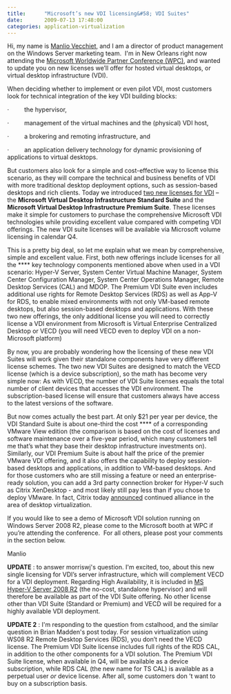 ```yaml
---
title:      "Microsoft’s new VDI licensing&#58; VDI Suites"
date:       2009-07-13 17:48:00
categories: application-virtualization
---
```

Hi, my name is [Manlio Vecchiet,](http://blogs.technet.com/windowsserver/archive/2008/10/30/TechEd-EMEA_3A00_-Terminal-Services-renamed-Remote-Desktop-Services.aspx) and I am a director of product management on the Windows Server marketing team.  I'm in New Orleans right now attending the [Microsoft Worldwide Partner Conference (WPC)](https://partner.microsoft.com/global/40018508?wt.mc_id=econpdsrchmsn&wt.srch=1), and wanted to update you on new licenses we’ll offer for hosted virtual desktops, or virtual desktop infrastructure (VDI).

When deciding whether to implement or even pilot VDI, most customers look for technical integration of the key VDI building blocks: 

·         the hypervisor, 

·         management of the virtual machines and the (physical) VDI host, 

·         a brokering and remoting infrastructure, and

·         an application delivery technology for dynamic provisioning of applications to virtual desktops. 

But customers also look for a simple and cost-effective way to license this scenario, as they will compare the technical and business benefits of VDI with more traditional desktop deployment options, such as session-based desktops and rich clients. Today we introduced [two new licenses for VDI](http://www.microsoft.com/virtualization/products/desktop/default.mspx "MS.com product site") – the **Microsoft Virtual Desktop Infrastructure Standard Suite** and the **Microsoft Virtual Desktop Infrastructure Premium Suite**. These licenses make it  simple for customers to purchase the comprehensive Microsoft VDI technologies while providing excellent value compared with competing VDI offerings. The new VDI suite licenses will be available via Microsoft volume licensing in calendar Q4. 

This is a pretty big deal, so let me explain what we mean by comprehensive, simple and excellent value. First, both new offerings include licenses for all the **** key technology components mentioned above when used in a VDI scenario: Hyper-V Server, System Center Virtual Machine Manager, System Center Configuration Manager, System Center Operations Manager, Remote Desktop Services (CAL) and MDOP. The Premium VDI Suite even includes additional use rights for Remote Desktop Services (RDS) as well as App-V for RDS, to enable mixed environments with not only VM-based remote desktops, but also session-based desktops and applications. With these two new offerings, the only additional license you will need to correctly license a VDI environment from Microsoft is Virtual Enterprise Centralized Desktop or VECD (you will need VECD even to deploy VDI on a non-Microsoft platform)

By now, you are probably wondering how the licensing of these new VDI Suites will work given their standalone components have very different license schemes. The two new VDI Suites are designed to match the VECD license (which is a device subscription), so the math has become very simple now: As with VECD, the number of VDI Suite licenses equals the total number of client devices that accesses the VDI environment. The subscription-based license will ensure that customers always have access to the latest versions of the software.

But now comes actually the best part. At only $21 per year per device, the VDI Standard Suite is about one-third the cost **** of a corresponding VMware View edition (the comparison is based on the cost of licenses and software maintenance over a five-year period, which many customers tell me that’s what they base their desktop infrastructure investments on). Similarly, our VDI Premium Suite is about half the price of the premier VMware VDI offering, and it also offers the capability to deploy session-based desktops and applications, in addition to VM-based desktops. And for those customers who are still missing a feature or need an enterprise-ready solution, you can add a 3rd party connection broker for Hyper-V such as Citrix XenDesktop - and most likely still pay less than if you chose to deploy VMware. In fact, Citrix today [announced](http://www.citrix.com/English/NE/news/news.asp?newsID=1855682) continued alliance in the area of desktop virtualization. 

If you would like to see a demo of Microsoft VDI solution running on Windows Server 2008 R2, please come to the Microsoft booth at WPC if you’re attending the conference.  For all others, please post your comments in the section below.

Manlio

**UPDATE** : to answer morriswj's question. I'm excited, too, about this new single licensing for VDI’s server infrastructure, which will complement VECD for a VDI deployment. Regarding High Availability, it is included in [MS Hyper-V Server 2008 R2](http://www.microsoft.com/hyper-v-server/en/us/r2.aspx "MS Hyper-V Server 2008 R2 download") (the no-cost, standalone hypervisor) and will therefore be available as part of the VDI Suite offering. No other license other than VDI Suite (Standard or Premium) and VECD will be required for a highly available VDI deployment.

**UPDATE 2** : I'm responding to the question from cstalhood, and the similar question in Brian Madden's post today. For session virtualization using WS08 R2 Remote Desktop Services (RDS), you don’t need the VECD license. The Premium VDI Suite license includes full rights of the RDS CAL, in addition to the other components for a VDI solution. The Premium VDI Suite license, when available in Q4, will be available as a device subscription, while RDS CAL (the new name for TS CAL) is available as a perpetual user _or_ device license. After all, some customers don ’t want to buy on a subscription basis. 
